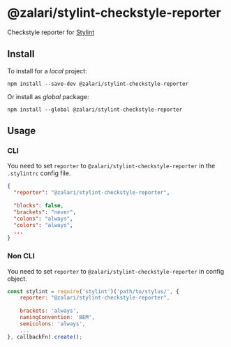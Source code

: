 # @zalari/stylint-checkstyle-reporter
Checkstyle reporter for [Stylint](https://github.com/rossPatton/stylint)

## Install

To install for a _local_ project:

```
npm install --save-dev @zalari/stylint-checkstyle-reporter
```

Or install as _global_ package:

```
npm install --global @zalari/stylint-checkstyle-reporter
```

## Usage

### CLI

You need to set `reporter` to `@zalari/stylint-checkstyle-reporter` in the `.stylintrc` config file.

```json
{
  "reporter": "@zalari/stylint-checkstyle-reporter",
  
  "blocks": false,
  "brackets": "never",
  "colons": "always",
  "colors": "always",
  ...
}
```

### Non CLI

You need to set `reporter` to `@zalari/stylint-checkstyle-reporter` in config object.

```javascript
const stylint = require('stylint')('path/to/stylus/', {
    reporter: "@zalari/stylint-checkstyle-reporter",
    
    brackets: 'always',
    namingConvention: 'BEM',
    semicolons: 'always',
    ...
}, callbackFn).create();
```
